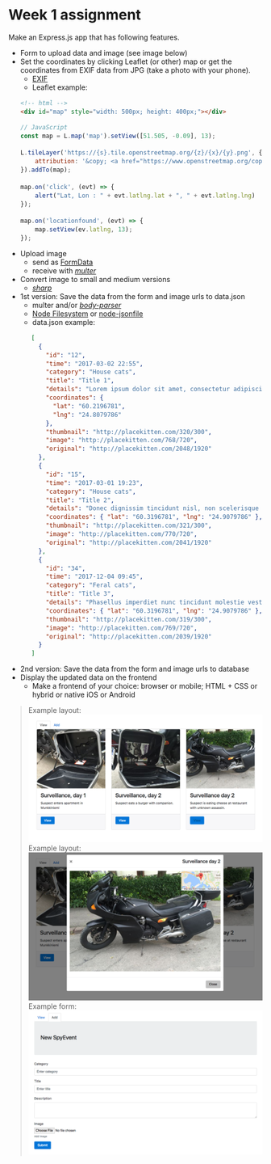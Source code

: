 # Week 1 assignment

Make an Express.js app that has following features.
  * Form to upload data and image (see image below)
  * Set the coordinates by clicking Leaflet (or other) map or get the coordinates from EXIF data from JPG (take a photo with your phone).
    * [EXIF](https://github.com/gomfunkel/node-exif)
    * Leaflet example:
    ```html
    <!-- html -->
    <div id="map" style="width: 500px; height: 400px;"></div>
    ```
    ```javascript
    // JavaScript
    const map = L.map('map').setView([51.505, -0.09], 13);
    
    L.tileLayer('https://{s}.tile.openstreetmap.org/{z}/{x}/{y}.png', {
        attribution: '&copy; <a href="https://www.openstreetmap.org/copyright">OpenStreetMap</a> contributors'
    }).addTo(map);
    
    map.on('click', (evt) => {
        alert("Lat, Lon : " + evt.latlng.lat + ", " + evt.latlng.lng)
    });
    
    map.on('locationfound', (evt) => {
        map.setView(ev.latlng, 13);
    });
    
    ```
  * Upload image
    * send as [FormData](https://developer.mozilla.org/en-US/docs/Web/API/FormData)
    * receive with [_multer_](https://github.com/expressjs/multer)
  * Convert image to small and medium versions
    * [_sharp_](https://github.com/lovell/sharp)
  * 1st version: Save the data from the form and image urls to data.json
     * multer and/or [_body-parser_](https://github.com/expressjs/body-parser)
     * [Node Filesystem](https://nodejs.org/dist/latest-v6.x/docs/api/fs.html) or [node-jsonfile](https://github.com/jprichardson/node-jsonfile)
     * data.json example:
     ```json
        [
          {
            "id": "12",
            "time": "2017-03-02 22:55",
            "category": "House cats",
            "title": "Title 1",
            "details": "Lorem ipsum dolor sit amet, consectetur adipiscing elit. Duis sodales enim eget leo condimentum vulputate. Sed lacinia consectetur fermentum. Vestibulum lobortis purus id nisi mattis posuere. Praesent sagittis justo quis nibh ullamcorper, eget elementum lorem consectetur. Pellentesque eu consequat justo, eu sodales eros.",
            "coordinates": {
              "lat": "60.2196781",
              "lng": "24.8079786"
            },
            "thumbnail": "http://placekitten.com/320/300",
            "image": "http://placekitten.com/768/720",
            "original": "http://placekitten.com/2048/1920"
          },
          {
            "id": "15",
            "time": "2017-03-01 19:23",
            "category": "House cats",
            "title": "Title 2",
            "details": "Donec dignissim tincidunt nisl, non scelerisque massa pharetra ut. Sed vel velit ante. Aenean quis viverra magna. Praesent eget cursus urna. Ut rhoncus interdum dolor non tincidunt. Sed vehicula consequat facilisis. Pellentesque pulvinar sem nisl, ac vestibulum erat rhoncus id. Vestibulum tincidunt sapien eu ipsum tincidunt pulvinar. ",
            "coordinates": { "lat": "60.3196781", "lng": "24.9079786" },
            "thumbnail": "http://placekitten.com/321/300",
            "image": "http://placekitten.com/770/720",
            "original": "http://placekitten.com/2041/1920"
          },
          {
            "id": "34",
            "time": "2017-12-04 09:45",
            "category": "Feral cats",
            "title": "Title 3",
            "details": "Phasellus imperdiet nunc tincidunt molestie vestibulum. Donec dictum suscipit nibh. Sed vel velit ante. Aenean quis viverra magna. Praesent eget cursus urna. Ut rhoncus interdum dolor non tincidunt. Sed vehicula consequat facilisis. Pellentesque pulvinar sem nisl, ac vestibulum erat rhoncus id. ",
            "coordinates": { "lat": "60.3196781", "lng": "24.9079786" },
            "thumbnail": "http://placekitten.com/319/300",
            "image": "http://placekitten.com/769/720",
            "original": "http://placekitten.com/2039/1920"
          }
        ]
     ```
  * 2nd version: Save the data from the form and image urls to database
  * Display the updated data on the frontend
    * Make a frontend of your choice: browser or mobile; HTML + CSS or hybrid or native iOS or Android

>Example layout:
![Example layout](img/ui1.png)
>Example layout:
![Example layout](img/ui2.png)
>Example form:
![Example form](img/form.png)
